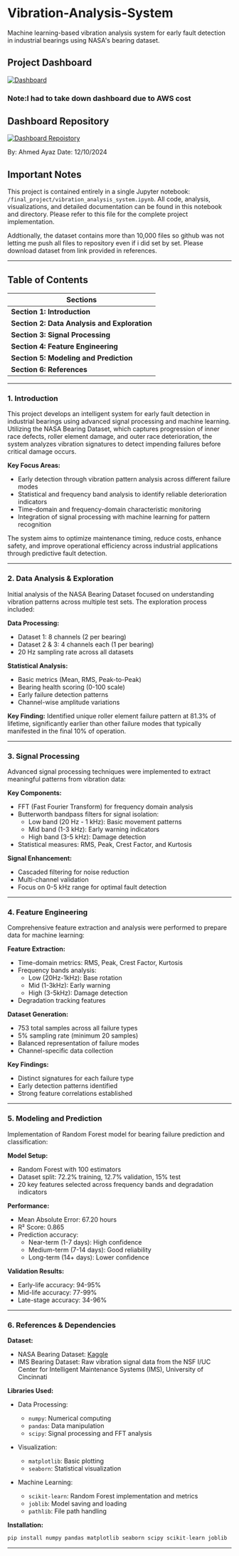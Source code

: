 # Vibration-Analysis-System
Machine learning-based vibration analysis system for early fault detection in industrial bearings using NASA's bearing dataset.

## Project Dashboard
[![Dashboard](https://img.shields.io/badge/Visit-Dashboard-blue?style=for-the-badge&logo=amazonwebservices)]([https://dashboard-link-placeholder.com](http://vibrationanalysislb-527968510.us-east-1.elb.amazonaws.com:8000/))
### Note:I had to take down dashboard due to AWS cost

## Dashboard Repository
[![Dashboard Repoistory](https://img.shields.io/badge/Visit-red?style=for-the-badge&logo=github)](https://github.com/Ahmedayaz1210/bearing-analysis-dashboard)

By: Ahmed Ayaz
Date: 12/10/2024  

## Important Notes
This project is contained entirely in a single Jupyter notebook: `/final_project/vibration_analysis_system.ipynb`. All code, analysis, visualizations, and detailed documentation can be found in this notebook and directory. Please refer to this file for the complete project implementation.

Addtionally, the dataset contains more than 10,000 files so github was not letting me push all files to repository even if i did set by set. Please download dataset from link provided in references.

---

## Table of Contents

| **Sections**                     |  
|----------------------------------|  
| **Section 1: Introduction**      |  
| **Section 2: Data Analysis and Exploration**  |  
| **Section 3: Signal Processing** |  
| **Section 4: Feature Engineering** |  
| **Section 5: Modeling and Prediction** |  
| **Section 6: References**        |  

---

### 1. Introduction
This project develops an intelligent system for early fault detection in industrial bearings using advanced signal processing and machine learning. Utilizing the NASA Bearing Dataset, which captures progression of inner race defects, roller element damage, and outer race deterioration, the system analyzes vibration signatures to detect impending failures before critical damage occurs.

**Key Focus Areas:**
- Early detection through vibration pattern analysis across different failure modes
- Statistical and frequency band analysis to identify reliable deterioration indicators
- Time-domain and frequency-domain characteristic monitoring
- Integration of signal processing with machine learning for pattern recognition

The system aims to optimize maintenance timing, reduce costs, enhance safety, and improve operational efficiency across industrial applications through predictive fault detection.

---

### 2. Data Analysis & Exploration
Initial analysis of the NASA Bearing Dataset focused on understanding vibration patterns across multiple test sets. The exploration process included:

**Data Processing:**
- Dataset 1: 8 channels (2 per bearing)
- Dataset 2 & 3: 4 channels each (1 per bearing)
- 20 Hz sampling rate across all datasets

**Statistical Analysis:**
- Basic metrics (Mean, RMS, Peak-to-Peak)
- Bearing health scoring (0-100 scale)
- Early failure detection patterns
- Channel-wise amplitude variations

**Key Finding:** 
Identified unique roller element failure pattern at 81.3% of lifetime, significantly earlier than other failure modes that typically manifested in the final 10% of operation.

---

### 3. Signal Processing
Advanced signal processing techniques were implemented to extract meaningful patterns from vibration data:

**Key Components:**
- FFT (Fast Fourier Transform) for frequency domain analysis
- Butterworth bandpass filters for signal isolation:
  - Low band (20 Hz - 1 kHz): Basic movement patterns
  - Mid band (1-3 kHz): Early warning indicators
  - High band (3-5 kHz): Damage detection
- Statistical measures: RMS, Peak, Crest Factor, and Kurtosis

**Signal Enhancement:**
- Cascaded filtering for noise reduction
- Multi-channel validation
- Focus on 0-5 kHz range for optimal fault detection


---

### 4. Feature Engineering
Comprehensive feature extraction and analysis were performed to prepare data for machine learning:

**Feature Extraction:**
- Time-domain metrics: RMS, Peak, Crest Factor, Kurtosis
- Frequency bands analysis:
  - Low (20Hz-1kHz): Base rotation
  - Mid (1-3kHz): Early warning
  - High (3-5kHz): Damage detection
- Degradation tracking features

**Dataset Generation:**
- 753 total samples across all failure types
- 5% sampling rate (minimum 20 samples)
- Balanced representation of failure modes
- Channel-specific data collection

**Key Findings:**
- Distinct signatures for each failure type
- Early detection patterns identified
- Strong feature correlations established

---

### 5. Modeling and Prediction
Implementation of Random Forest model for bearing failure prediction and classification:

**Model Setup:**
- Random Forest with 100 estimators
- Dataset split: 72.2% training, 12.7% validation, 15% test
- 20 key features selected across frequency bands and degradation indicators

**Performance:**
- Mean Absolute Error: 67.20 hours
- R² Score: 0.865
- Prediction accuracy:
  - Near-term (1-7 days): High confidence
  - Medium-term (7-14 days): Good reliability
  - Long-term (14+ days): Lower confidence

**Validation Results:**
- Early-life accuracy: 94-95%
- Mid-life accuracy: 77-99%
- Late-stage accuracy: 34-96%

---

### 6. References & Dependencies

**Dataset:**
- NASA Bearing Dataset: [Kaggle](https://www.kaggle.com/datasets/vinayak123tyagi/bearing-dataset/data)
- IMS Bearing Dataset: Raw vibration signal data from the NSF I/UC Center for Intelligent Maintenance Systems (IMS), University of Cincinnati

**Libraries Used:**
- Data Processing:
  - `numpy`: Numerical computing
  - `pandas`: Data manipulation
  - `scipy`: Signal processing and FFT analysis

- Visualization:
  - `matplotlib`: Basic plotting
  - `seaborn`: Statistical visualization

- Machine Learning:
  - `scikit-learn`: Random Forest implementation and metrics
  - `joblib`: Model saving and loading
  - `pathlib`: File path handling

**Installation:**
```python
pip install numpy pandas matplotlib seaborn scipy scikit-learn joblib
```

---
